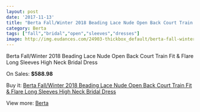 ```yaml
---
layout: post
date: '2017-11-13'
title: "Berta Fall/Winter 2018 Beading Lace Nude Open Back Court Train Fit & Flare Long Sleeves High Neck Bridal Dress"
category: Berta
tags: ["fall","bridal","open","sleeves","dresses"]
image: http://img.eudances.com/24903-thickbox_default/berta-fall-winter-2018-beading-lace-nude-open-back-court-train-fit-flare-long-sleeves-high-neck-bridal-dress.jpg
---
```

Berta Fall/Winter 2018 Beading Lace Nude Open Back Court Train Fit & Flare Long Sleeves High Neck Bridal Dress

On Sales: **$588.98**
<a href="https://www.eudances.com/en/berta/8260-berta-fall-winter-2018-beading-lace-nude-open-back-court-train-fit-flare-long-sleeves-high-neck-bridal-dress.html"><amp-img layout="responsive" width="600" height="600" src="//img.eudances.com/24903-thickbox_default/berta-fall-winter-2018-beading-lace-nude-open-back-court-train-fit-flare-long-sleeves-high-neck-bridal-dress.jpg" alt="Berta Fall/Winter 2018 Beading Lace Nude Open Back Court Train Fit & Flare Long Sleeves High Neck Bridal Dress 0" /></a>
<a href="https://www.eudances.com/en/berta/8260-berta-fall-winter-2018-beading-lace-nude-open-back-court-train-fit-flare-long-sleeves-high-neck-bridal-dress.html"><amp-img layout="responsive" width="600" height="600" src="//img.eudances.com/24906-thickbox_default/berta-fall-winter-2018-beading-lace-nude-open-back-court-train-fit-flare-long-sleeves-high-neck-bridal-dress.jpg" alt="Berta Fall/Winter 2018 Beading Lace Nude Open Back Court Train Fit & Flare Long Sleeves High Neck Bridal Dress 1" /></a>
<a href="https://www.eudances.com/en/berta/8260-berta-fall-winter-2018-beading-lace-nude-open-back-court-train-fit-flare-long-sleeves-high-neck-bridal-dress.html"><amp-img layout="responsive" width="600" height="600" src="//img.eudances.com/24905-thickbox_default/berta-fall-winter-2018-beading-lace-nude-open-back-court-train-fit-flare-long-sleeves-high-neck-bridal-dress.jpg" alt="Berta Fall/Winter 2018 Beading Lace Nude Open Back Court Train Fit & Flare Long Sleeves High Neck Bridal Dress 2" /></a>
<a href="https://www.eudances.com/en/berta/8260-berta-fall-winter-2018-beading-lace-nude-open-back-court-train-fit-flare-long-sleeves-high-neck-bridal-dress.html"><amp-img layout="responsive" width="600" height="600" src="//img.eudances.com/24904-thickbox_default/berta-fall-winter-2018-beading-lace-nude-open-back-court-train-fit-flare-long-sleeves-high-neck-bridal-dress.jpg" alt="Berta Fall/Winter 2018 Beading Lace Nude Open Back Court Train Fit & Flare Long Sleeves High Neck Bridal Dress 3" /></a>

Buy it: [Berta Fall/Winter 2018 Beading Lace Nude Open Back Court Train Fit & Flare Long Sleeves High Neck Bridal Dress](https://www.eudances.com/en/berta/8260-berta-fall-winter-2018-beading-lace-nude-open-back-court-train-fit-flare-long-sleeves-high-neck-bridal-dress.html "Berta Fall/Winter 2018 Beading Lace Nude Open Back Court Train Fit & Flare Long Sleeves High Neck Bridal Dress")

View more: [Berta](https://www.eudances.com/en/110-berta "Berta")